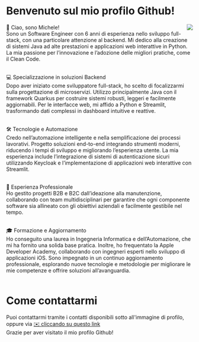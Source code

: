 # Benvenuto sul mio profilo Github!

<img align="right" src="https://github-readme-stats.vercel.app/api?username=micheleGolino&show_icons=true&theme=transparent&include_all_commits=1" />
	
👋 Ciao, sono Michele!
<br>
Sono un Software Engineer con 6 anni di esperienza nello sviluppo full-stack, con una particolare attenzione al backend. Mi dedico alla creazione di sistemi Java ad alte prestazioni e applicazioni web interattive in Python. La mia passione per l’innovazione e l’adozione delle migliori pratiche, come il Clean Code.
<br><br>

💻 Specializzazione in soluzioni Backend
<br>
Dopo aver iniziato come sviluppatore full-stack, ho scelto di focalizzarmi sulla progettazione di microservizi. Utilizzo principalmente Java con il framework Quarkus per costruire sistemi robusti, leggeri e facilmente aggiornabili. Per le interfacce web, mi affido a Python e Streamlit, trasformando dati complessi in dashboard intuitive e reattive.
<br><br>

🛠️ Tecnologie e Automazione
<br>
Credo nell’automazione intelligente e nella semplificazione dei processi lavorativi. Progetto soluzioni end-to-end integrando strumenti moderni, riducendo i tempi di sviluppo e migliorando l’esperienza utente. La mia esperienza include l’integrazione di sistemi di autenticazione sicuri utilizzando Keycloak e l’implementazione di applicazioni web interattive con Streamlit.
<br><br>

🏢 Esperienza Professionale
<br>
Ho gestito progetti B2B e B2C dall’ideazione alla manutenzione, collaborando con team multidisciplinari per garantire che ogni componente software sia allineato con gli obiettivi aziendali e facilmente gestibile nel tempo.
<br><br>

🎓 Formazione e Aggiornamento
<br>
Ho conseguito una laurea in Ingegneria Informatica e dell’Automazione, che mi ha fornito una solida base pratica. Inoltre, ho frequentato la Apple Developer Academy, collaborando con ingegneri esperti nello sviluppo di applicazioni iOS. Sono impegnato in un continuo aggiornamento professionale, esplorando nuove tecnologie e metodologie per migliorare le mie competenze e offrire soluzioni all’avanguardia.
<br><br>

# Come contattarmi<br>
Puoi contattarmi tramite i contatti disponibili sotto all'immagine di profilo, oppure via <a href="mailto:michelegolino94@gmail.com">✉️ cliccando su questo link</a>
<br>
Grazie per aver visitato il mio profilo Github!
